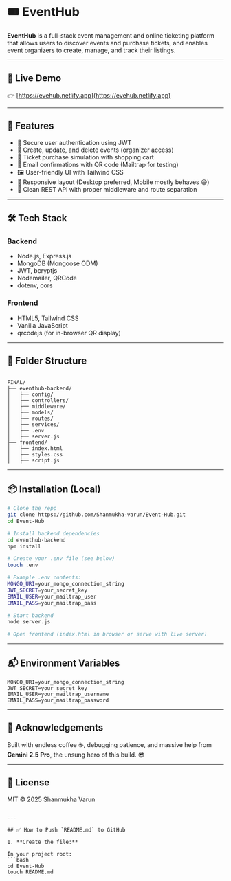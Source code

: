 
# 🎟️ EventHub

**EventHub** is a full-stack event management and online ticketing platform that allows users to discover events and purchase tickets, and enables event organizers to create, manage, and track their listings.

---

## 🚀 Live Demo

👉 [https://evehub.netlify.app](https://evehub.netlify.app)

---

## 📌 Features

- 🔐 Secure user authentication using JWT
- 📆 Create, update, and delete events (organizer access)
- 🎫 Ticket purchase simulation with shopping cart
- 📧 Email confirmations with QR code (Mailtrap for testing)
- 🖼️ User-friendly UI with Tailwind CSS
- 📱 Responsive layout (Desktop preferred, Mobile mostly behaves 😅)
- 🧠 Clean REST API with proper middleware and route separation

---

## 🛠️ Tech Stack

### Backend

- Node.js, Express.js
- MongoDB (Mongoose ODM)
- JWT, bcryptjs
- Nodemailer, QRCode
- dotenv, cors

### Frontend

- HTML5, Tailwind CSS
- Vanilla JavaScript
- qrcodejs (for in-browser QR display)

---

## 📁 Folder Structure

```

FINAL/
├── eventhub-backend/
│   ├── config/
│   ├── controllers/
│   ├── middleware/
│   ├── models/
│   ├── routes/
│   ├── services/
│   ├── .env
│   ├── server.js
├── frontend/
│   ├── index.html
│   ├── styles.css
│   ├── script.js

````

---

## 📦 Installation (Local)

```bash
# Clone the repo
git clone https://github.com/Shanmukha-varun/Event-Hub.git
cd Event-Hub

# Install backend dependencies
cd eventhub-backend
npm install

# Create your .env file (see below)
touch .env

# Example .env contents:
MONGO_URI=your_mongo_connection_string
JWT_SECRET=your_secret_key
EMAIL_USER=your_mailtrap_user
EMAIL_PASS=your_mailtrap_pass

# Start backend
node server.js

# Open frontend (index.html in browser or serve with live server)
````

---

## 📬 Environment Variables

```env
MONGO_URI=your_mongo_connection_string
JWT_SECRET=your_secret_key
EMAIL_USER=your_mailtrap_username
EMAIL_PASS=your_mailtrap_password
```

---

## 🙌 Acknowledgements

Built with endless coffee ☕, debugging patience, and massive help from **Gemini 2.5 Pro**, the unsung hero of this build. 😎

---

## 📄 License

MIT © 2025 Shanmukha Varun

````

---

## ✅ How to Push `README.md` to GitHub

1. **Create the file:**

In your project root:
```bash
cd Event-Hub
touch README.md
````
